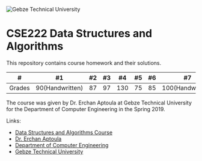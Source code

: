 ![Gebze Technical University](https://abl.gtu.edu.tr/html/mobil/gtu_logo_en_500.png)
# CSE222 Data Structures and Algorithms

This repository contains course homework and their solutions.

| #      	| #1  	            | #2  	| #3 	| #4  	| #5  	| #6 	| #7  	            | #8  	|
|--------	|---------------	|-----	|----	|-----	|-----	|----	|---------------	|-----	|
| Grades 	| 90(Handwritten) 	| 87 	| 97 	| 130   | 75    | 85    | 100(Handwritten)  | 95    |

The course was given by Dr. Erchan Aptoula at Gebze Technical University for the Department of Computer Engineering in the Spring 2019.

Links:
* [Data Structures and Algorithms Course](https://abl.gtu.edu.tr/ects/?dil=en&modul=ders_bilgi_formu&bolum=104&tip=lisans&duzey=ucuncu&dno=BİL%20222)
* [Dr. Erchan Aptoula](https://www.gtu.edu.tr/personel/1040/160603/erchan-aptoula.aspx?languageId=2)
* [Department of Computer Engineering](https://www.gtu.edu.tr/kategori/91/3/bilgisayar-muhendisligi.aspx?languageId=2)
* [Gebze Technical University](https://www.gtu.edu.tr/?languageId=2)